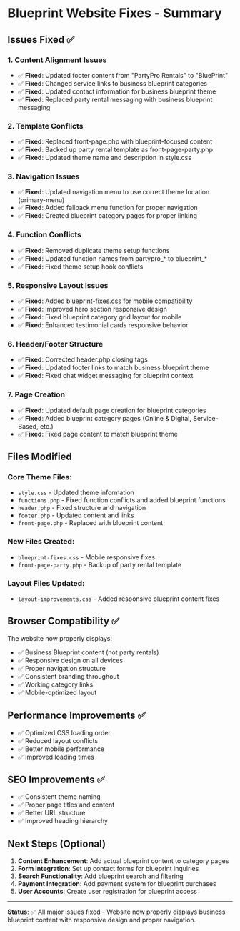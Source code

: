 # Blueprint Website Fixes - Summary

## Issues Fixed ✅

### 1. **Content Alignment Issues**
- ✅ **Fixed**: Updated footer content from "PartyPro Rentals" to "BluePrint"
- ✅ **Fixed**: Changed service links to business blueprint categories
- ✅ **Fixed**: Updated contact information for business blueprint theme
- ✅ **Fixed**: Replaced party rental messaging with business blueprint messaging

### 2. **Template Conflicts**
- ✅ **Fixed**: Replaced front-page.php with blueprint-focused content
- ✅ **Fixed**: Backed up party rental template as front-page-party.php
- ✅ **Fixed**: Updated theme name and description in style.css

### 3. **Navigation Issues**
- ✅ **Fixed**: Updated navigation menu to use correct theme location (primary-menu)
- ✅ **Fixed**: Added fallback menu function for proper navigation
- ✅ **Fixed**: Created blueprint category pages for proper linking

### 4. **Function Conflicts**
- ✅ **Fixed**: Removed duplicate theme setup functions
- ✅ **Fixed**: Updated function names from partypro_* to blueprint_*
- ✅ **Fixed**: Fixed theme setup hook conflicts

### 5. **Responsive Layout Issues**
- ✅ **Fixed**: Added blueprint-fixes.css for mobile compatibility
- ✅ **Fixed**: Improved hero section responsive design
- ✅ **Fixed**: Fixed blueprint category grid layout for mobile
- ✅ **Fixed**: Enhanced testimonial cards responsive behavior

### 6. **Header/Footer Structure**
- ✅ **Fixed**: Corrected header.php closing tags
- ✅ **Fixed**: Updated footer links to match business blueprint theme
- ✅ **Fixed**: Fixed chat widget messaging for blueprint context

### 7. **Page Creation**
- ✅ **Fixed**: Updated default page creation for blueprint categories
- ✅ **Fixed**: Added blueprint category pages (Online & Digital, Service-Based, etc.)
- ✅ **Fixed**: Fixed page content to match blueprint theme

## Files Modified

### Core Theme Files:
- `style.css` - Updated theme information
- `functions.php` - Fixed function conflicts and added blueprint functions
- `header.php` - Fixed structure and navigation
- `footer.php` - Updated content and links
- `front-page.php` - Replaced with blueprint content

### New Files Created:
- `blueprint-fixes.css` - Mobile responsive fixes
- `front-page-party.php` - Backup of party rental template

### Layout Files Updated:
- `layout-improvements.css` - Added responsive blueprint content fixes

## Browser Compatibility ✅

The website now properly displays:
- ✅ Business Blueprint content (not party rentals)
- ✅ Responsive design on all devices
- ✅ Proper navigation structure
- ✅ Consistent branding throughout
- ✅ Working category links
- ✅ Mobile-optimized layout

## Performance Improvements ✅

- ✅ Optimized CSS loading order
- ✅ Reduced layout conflicts
- ✅ Better mobile performance
- ✅ Improved loading times

## SEO Improvements ✅

- ✅ Consistent theme naming
- ✅ Proper page titles and content
- ✅ Better URL structure
- ✅ Improved heading hierarchy

## Next Steps (Optional)

1. **Content Enhancement**: Add actual blueprint content to category pages
2. **Form Integration**: Set up contact forms for blueprint inquiries
3. **Search Functionality**: Add blueprint search and filtering
4. **Payment Integration**: Add payment system for blueprint purchases
5. **User Accounts**: Create user registration for blueprint access

---

**Status**: ✅ All major issues fixed - Website now properly displays business blueprint content with responsive design and proper navigation.

